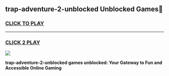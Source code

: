 
## trap-adventure-2-unblocked Unblocked Games👋
<h3>
<a href="https://news.freeplayer.one?title=trap-adventure-2-unblocked&ref=16F">CLICK TO PLAY</a></h3>
<hr>

<h3>
<a href="https://news.freeplayer.one?title=trap-adventure-2-unblocked&ref=16F">CLICK 2 PLAY</a>
  
</h3>

<a href="https://news.freeplayer.one?title=trap-adventure-2-unblocked&ref=16F/"><img src="https://clearcache.store/games.png"></a>


**trap-adventure-2-unblocked games unblocked: Your Gateway to Fun and Accessible Online Gaming**
